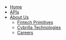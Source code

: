 <!--
* [Home](/)
  * Resources
-->
* [Home](/)
* [APIs](https://fintechprimitives.com/api/)
* [About Us]()
  * [Fintech Primitives](https://www.fintechprimitives.com)
  * [Cybrilla Technologies](https://www.cybrilla.com)
  * [Careers](https://www.cybrilla.com/careers.html)
  
<!--
* [8+ years](https://fintechprimitives.com/wealth-management.html#safehands)
* [Building Blocks]()
  * [Onboarding + KYC](https://fintechprimitives.com/mutual_fund_investor_registration.html)
  * [Order management](https://fintechprimitives.com/mutual_fund_order_management.html)
  * [Investor reports](https://fintechprimitives.com/mutual_fund_reports.html)
* [PaaS](https://fintechprimitives.com/wealth-management/#paas)
* [Partners](https://fintechprimitives.com/wealth-management/#partners)
* [Blog](https://fintechprimitives.com/resources)
* [Contact](https://fintechprimitives.com/wealth-management/#contact)
-->

